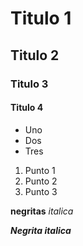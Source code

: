 # Titulo 1
## Titulo 2
### Titulo 3
#### Titulo 4
* Uno
* Dos
* Tres

1. Punto 1
2. Punto 2
3. Punto 3

**negritas**
_italica_

***Negrita italica***
